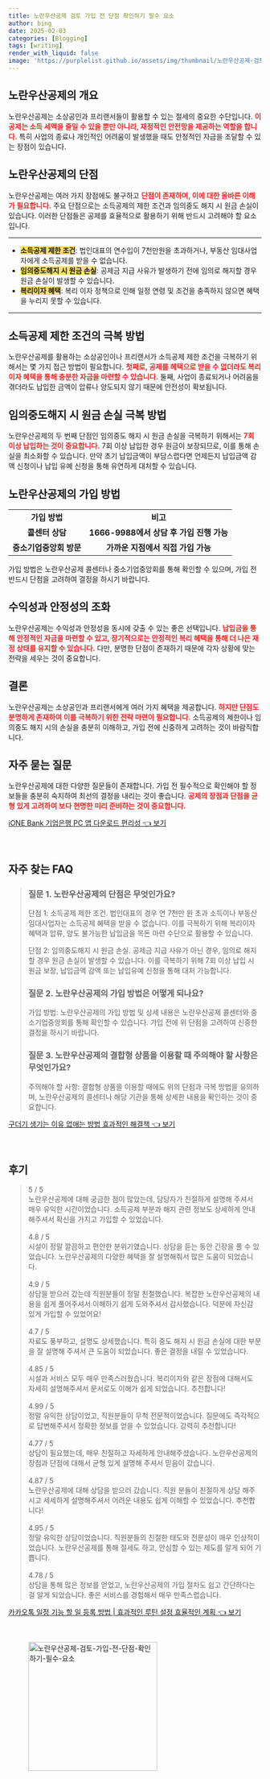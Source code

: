```yaml
---
title: 노란우산공제 검토 가입 전 단점 확인하기 필수 요소
author: bing
date: 2025-02-03
categories: [Blogging]
tags: [writing]
render_with_liquid: false
image: 'https://purplelist.github.io/assets/img/thumbnail/노란우산공제-검토-가입-전-단점-확인하기-필수-요소.webp'
---
```



<h2 id='노란우산공제의 개요'>노란우산공제의 개요</h2>

<p>노란우산공제는 소상공인과 프리랜서들이 활용할 수 있는 절세의 중요한 수단입니다. <b><span style="color: #ee2323;">이 공제는 소득 세액을 줄일 수 있을 뿐만 아니라, 재정적인 안전망을 제공하는 역할을 합니다.</span></b> 특히 사업의 종료나 개인적인 어려움이 발생했을 때도 안정적인 자금을 조달할 수 있는 장점이 있습니다.</p>

<h2 id='노란우산공제의 단점'>노란우산공제의 단점</h2>

<p>노란우산공제는 여러 가지 장점에도 불구하고 <b><span style="color: #ee2323;">단점이 존재하며, 이에 대한 올바른 이해가 필요합니다.</span></b> 주요 단점으로는 소득공제의 제한 조건과 임의중도 해지 시 원금 손실이 있습니다. 이러한 단점들은 공제를 효율적으로 활용하기 위해 반드시 고려해야 할 요소입니다.</p>

<hr />

<ul>
    <li><b><span style="background-color: #ffe066;">소득공제 제한 조건</span></b>: 법인대표의 연수입이 7천만원을 초과하거나, 부동산 임대사업자에게 소득공제를 받을 수 없습니다.</li>
    <li><b><span style="background-color: #ffe066;">임의중도해지 시 원금 손실</span></b>: 공제금 지급 사유가 발생하기 전에 임의로 해지할 경우 원금 손실이 발생할 수 있습니다.</li>
    <li><b><span style="background-color: #ffe066;">복리이자 혜택</span></b>: 복리 이자 정책으로 인해 일정 연령 및 조건을 충족하지 않으면 혜택을 누리지 못할 수 있습니다.</li>
</ul>

<hr />

<h2 id='소득공제 제한 조건의 극복 방법'>소득공제 제한 조건의 극복 방법</h2>

<p>노란우산공제를 활용하는 소상공인이나 프리랜서가 소득공제 제한 조건을 극복하기 위해서는 몇 가지 접근 방법이 필요합니다. <b><span style="color: #ee2323;">첫째로, 공제를 혜택으로 받을 수 없더라도 복리이자 혜택을 통해 충분한 자금을 마련할 수 있습니다.</span></b> 둘째, 사업이 종료되거나 어려움을 겪더라도 납입한 금액이 압류나 양도되지 않기 때문에 안전성이 확보됩니다.</p>

<h2 id='임의중도해지 시 원금 손실 극복 방법'>임의중도해지 시 원금 손실 극복 방법</h2>

<p>노란우산공제의 두 번째 단점인 임의중도 해지 시 원금 손실을 극복하기 위해서는 <b><span style="color: #ee2323;">7회 이상 납입하는 것이 중요합니다.</span></b> 7회 이상 납입한 경우 원금이 보장되므로, 이를 통해 손실을 최소화할 수 있습니다. 만약 초기 납입금액이 부담스럽다면 언제든지 납입금액 감액 신청이나 납입 유예 신청을 통해 유연하게 대처할 수 있습니다.</p>

<h2 id='노란우산공제의 가입 방법'>노란우산공제의 가입 방법</h2>

<table>
    <tr>
        <td style="text-align: center; height: 17px;"><b>가입 방법</b></td>
        <td style="text-align: center; height: 17px;"><b>비고</b></td>
    </tr>
    <tr>
        <td style="text-align: center; height: 17px;"><b>콜센터 상담</b></td>
        <td style="text-align: center; height: 17px;"><b>1666-9988에서 상담 후 가입 진행 가능</b></td>
    </tr>
    <tr>
        <td style="text-align: center; height: 17px;"><b>중소기업중앙회 방문</b></td>
        <td style="text-align: center; height: 17px;"><b>가까운 지점에서 직접 가입 가능</b></td>
    </tr>
</table>

<p>가입 방법은 노란우산공제 콜센터나 중소기업중앙회를 통해 확인할 수 있으며, 가입 전 반드시 단점을 고려하여 결정을 하시기 바랍니다.</p>

<h2 id='수익성과 안정성의 조화'>수익성과 안정성의 조화</h2>

<p>노란우산공제는 수익성과 안정성을 동시에 갖출 수 있는 좋은 선택입니다. <b><span style="color: #ee2323;">납입금을 통해 안정적인 자금을 마련할 수 있고, 장기적으로는 안정적인 복리 혜택을 통해 더 나은 재정 상태를 유지할 수 있습니다.</span></b> 다만, 분명한 단점이 존재하기 때문에 각자 상황에 맞는 전략을 세우는 것이 중요합니다.</p>

<h2 id='결론'>결론</h2>

<p>노란우산공제는 소상공인과 프리랜서에게 여러 가지 혜택을 제공합니다. <b><span style="color: #ee2323;">하지만 단점도 분명하게 존재하여 이를 극복하기 위한 전략 마련이 필요합니다.</span></b> 소득공제의 제한이나 임의중도 해지 시의 손실을 충분히 이해하고, 가입 전에 신중하게 고려하는 것이 바람직합니다.</p>

<h2 id='자주 묻는 질문'>자주 묻는 질문</h2>

<p>노란우산공제에 대한 다양한 질문들이 존재합니다. 가입 전 필수적으로 확인해야 할 정보들을 충분히 숙지하여 최선의 결정을 내리는 것이 좋습니다. <b><span style="color: #ee2323;">공제의 장점과 단점을 균형 있게 고려하여 보다 현명한 미리 준비하는 것이 중요합니다.</span></b></p>


<p><a class="click-button" title="iONE Bank 기업은행 PC 앱 다운로드 편리성" href="https://purplelist.github.io/posts/iONE-Bank-%EA%B8%B0%EC%97%85%EC%9D%80%ED%96%89-PC-%EC%95%B1-%EB%8B%A4%EC%9A%B4%EB%A1%9C%EB%93%9C-%ED%8E%B8%EB%A6%AC%EC%84%B1/" rel="dofollow">iONE Bank 기업은행 PC 앱 다운로드 편리성 👈 보기</a></p><br>
<h2 id='자주_찾는_FAQ'>자주 찾는 FAQ</h2>
<div itemscope="" itemtype="https://schema.org/FAQPage"> 
<blockquote> 
<div itemscope="" itemprop="mainEntity" itemtype="https://schema.org/Question"> 
<h3 itemprop="name">질문 1. 노란우산공제의 단점은 무엇인가요?</h3> 
<div itemscope="" itemprop="acceptedAnswer" itemtype="https://schema.org/Answer"> 
<span itemprop="text"> 
<p>단점 1: 소득공제 제한 조건. 법인대표의 경우 연 7천만 원 초과 소득이나 부동산임대사업자는 소득공제 혜택을 받을 수 없습니다. 이를 극복하기 위해 복리이자 혜택과 압류, 양도 불가능한 납입금을 목돈 마련 수단으로 활용할 수 있습니다.</p>
<p>단점 2: 임의중도해지 시 원금 손실. 공제금 지급 사유가 아닌 경우, 임의로 해지할 경우 원금 손실이 발생할 수 있습니다. 이를 극복하기 위해 7회 이상 납입 시 원금 보장, 납입금액 감액 또는 납입유예 신청을 통해 대처 가능합니다.</p>
</span> 
</div> 
</div> 

<div itemscope="" itemprop="mainEntity" itemtype="https://schema.org/Question"> 
<h3 itemprop="name">질문 2. 노란우산공제의 가입 방법은 어떻게 되나요?</h3> 
<div itemscope="" itemprop="acceptedAnswer" itemtype="https://schema.org/Answer"> 
<span itemprop="text"> 
<p>가입 방법: 노란우산공제의 가입 방법 및 상세 내용은 노란우산공제 콜센터와 중소기업중앙회를 통해 확인할 수 있습니다. 가입 전에 위 단점을 고려하여 신중한 결정을 하시기 바랍니다.</p>
</span> 
</div> 
</div> 

<div itemscope="" itemprop="mainEntity" itemtype="https://schema.org/Question"> 
<h3 itemprop="name">질문 3. 노란우산공제의 결합형 상품을 이용할 때 주의해야 할 사항은 무엇인가요?</h3> 
<div itemscope="" itemprop="acceptedAnswer" itemtype="https://schema.org/Answer"> 
<span itemprop="text"> 
<p>주의해야 할 사항: 결합형 상품을 이용할 때에도 위의 단점과 극복 방법을 유의하며, 노란우산공제의 콜센터나 해당 기관을 통해 상세한 내용을 확인하는 것이 중요합니다.</p>
</span> 
</div> 
</div> 

</blockquote> 
</div>
<p><a class="click-button" title="구더기 생기는 이유 없애는 방법 효과적인 해결책" href="https://purplelist.github.io/posts/%EA%B5%AC%EB%8D%94%EA%B8%B0-%EC%83%9D%EA%B8%B0%EB%8A%94-%EC%9D%B4%EC%9C%A0-%EC%97%86%EC%95%A0%EB%8A%94-%EB%B0%A9%EB%B2%95-%ED%9A%A8%EA%B3%BC%EC%A0%81%EC%9D%B8-%ED%95%B4%EA%B2%B0%EC%B1%85/" rel="dofollow">구더기 생기는 이유 없애는 방법 효과적인 해결책 👈 보기</a></p><br>
<h2 id='후기'>후기</h2>
<div itemscope itemtype="https://schema.org/Product">
  <blockquote>
  <div itemprop="review" itemscope itemtype="https://schema.org/Review">
      <div itemprop="reviewRating" itemscope itemtype="https://schema.org/Rating"> <span itemprop="ratingValue">5</span> / <span itemprop="bestRating">5</span> </div>
      <span itemprop="reviewBody">노란우산공제에 대해 궁금한 점이 많았는데, 담당자가 친절하게 설명해 주셔서 매우 유익한 시간이었습니다. 소득공제 부분과 해지 관련 정보도 상세하게 안내해주셔서 확신을 가지고 가입할 수 있었습니다.</span>
  </div>
  <br>
  <div itemprop="review" itemscope itemtype="https://schema.org/Review">
      <div itemprop="reviewRating" itemscope itemtype="https://schema.org/Rating"> <span itemprop="ratingValue">4.8</span> / <span itemprop="bestRating">5</span> </div>
      <span itemprop="reviewBody">시설이 정말 깔끔하고 편안한 분위기였습니다. 상담을 듣는 동안 긴장을 풀 수 있었습니다. 노란우산공제의 다양한 혜택을 잘 설명해줘서 많은 도움이 되었습니다.</span>
  </div>
  <br>
  <div itemprop="review" itemscope itemtype="https://schema.org/Review">
      <div itemprop="reviewRating" itemscope itemtype="https://schema.org/Rating"> <span itemprop="ratingValue">4.9</span> / <span itemprop="bestRating">5</span> </div>
      <span itemprop="reviewBody">상담을 받으러 갔는데 직원분들이 정말 친절했습니다. 복잡한 노란우산공제의 내용을 쉽게 풀어주셔서 이해하기 쉽게 도와주셔서 감사했습니다. 덕분에 자신감 있게 가입할 수 있었어요!</span>
  </div>
  <br>
  <div itemprop="review" itemscope itemtype="https://schema.org/Review">
      <div itemprop="reviewRating" itemscope itemtype="https://schema.org/Rating"> <span itemprop="ratingValue">4.7</span> / <span itemprop="bestRating">5</span> </div>
      <span itemprop="reviewBody">자료도 풍부하고, 설명도 상세했습니다. 특히 중도 해지 시 원금 손실에 대한 부분을 잘 설명해 주셔서 큰 도움이 되었습니다. 좋은 결정을 내릴 수 있었습니다.</span>
  </div>
  <br>
  <div itemprop="review" itemscope itemtype="https://schema.org/Review">
      <div itemprop="reviewRating" itemscope itemtype="https://schema.org/Rating"> <span itemprop="ratingValue">4.85</span> / <span itemprop="bestRating">5</span> </div>
      <span itemprop="reviewBody">시설과 서비스 모두 매우 만족스러웠습니다. 복리이자와 같은 장점에 대해서도 자세히 설명해주셔서 문서로도 이해가 쉽게 되었습니다. 추천합니다!</span>
  </div>
  <br>
  <div itemprop="review" itemscope itemtype="https://schema.org/Review">
      <div itemprop="reviewRating" itemscope itemtype="https://schema.org/Rating"> <span itemprop="ratingValue">4.99</span> / <span itemprop="bestRating">5</span> </div>
      <span itemprop="reviewBody">정말 유익한 상담이었고, 직원분들이 무척 전문적이었습니다. 질문에도 즉각적으로 답변해주셔서 정확한 정보를 얻을 수 있었습니다. 강력히 추천합니다!</span>
  </div>
  <br>
  <div itemprop="review" itemscope itemtype="https://schema.org/Review">
      <div itemprop="reviewRating" itemscope itemtype="https://schema.org/Rating"> <span itemprop="ratingValue">4.77</span> / <span itemprop="bestRating">5</span> </div>
      <span itemprop="reviewBody">상담이 필요했는데, 매우 친절하고 자세하게 안내해주셨습니다. 노란우산공제의 장점과 단점에 대해서 균형 있게 설명해 주셔서 믿음이 갔습니다.</span>
  </div>
  <br>
  <div itemprop="review" itemscope itemtype="https://schema.org/Review">
      <div itemprop="reviewRating" itemscope itemtype="https://schema.org/Rating"> <span itemprop="ratingValue">4.87</span> / <span itemprop="bestRating">5</span> </div>
      <span itemprop="reviewBody">노란우산공제에 대해 상담을 받으러 갔습니다. 직원 분들이 친절하게 상담 해주시고 세세하게 설명해주셔서 어려운 내용도 쉽게 이해할 수 있었습니다. 추천합니다!</span>
  </div>
  <br>
  <div itemprop="review" itemscope itemtype="https://schema.org/Review">
      <div itemprop="reviewRating" itemscope itemtype="https://schema.org/Rating"> <span itemprop="ratingValue">4.95</span> / <span itemprop="bestRating">5</span> </div>
      <span itemprop="reviewBody">정말 유익한 상담이었습니다. 직원분들의 친절한 태도와 전문성이 매우 인상적이었습니다. 노란우산공제를 통해 절세도 하고, 안심할 수 있는 제도를 알게 되어 기쁩니다.</span>
  </div>
  <br>
  <div itemprop="review" itemscope itemtype="https://schema.org/Review">
      <div itemprop="reviewRating" itemscope itemtype="https://schema.org/Rating"> <span itemprop="ratingValue">4.78</span> / <span itemprop="bestRating">5</span> </div>
      <span itemprop="reviewBody">상담을 통해 많은 정보를 얻었고, 노란우산공제의 가입 절차도 쉽고 간단하다는 걸 알게 되었습니다. 좋은 서비스를 경험해서 매우 만족스럽습니다.</span>
  </div>
  </blockquote>
</div>
<p><a class="click-button" title="카카오톡 일정 기능 할 일 등록 방법 | 효과적인 루틴 설정 효율적인 계획" href="https://purplelist.github.io/posts/%EC%B9%B4%EC%B9%B4%EC%98%A4%ED%86%A1-%EC%9D%BC%EC%A0%95-%EA%B8%B0%EB%8A%A5-%ED%95%A0-%EC%9D%BC-%EB%93%B1%EB%A1%9D-%EB%B0%A9%EB%B2%95-%ED%9A%A8%EA%B3%BC%EC%A0%81%EC%9D%B8-%EB%A3%A8%ED%8B%B4-%EC%84%A4%EC%A0%95-%ED%9A%A8%EC%9C%A8%EC%A0%81%EC%9D%B8-%EA%B3%84%ED%9A%8D/" rel="dofollow">카카오톡 일정 기능 할 일 등록 방법 | 효과적인 루틴 설정 효율적인 계획 👈 보기</a></p><br>
<figure class="image"><img src="https://purplelist.github.io/assets/img/thumbnail/노란우산공제-검토-가입-전-단점-확인하기-필수-요소.webp" alt="노란우산공제-검토-가입-전-단점-확인하기-필수-요소" width="256" height="256"></figure>